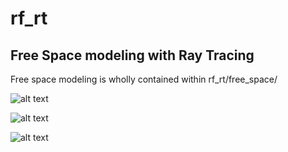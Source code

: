 # rf_rt

## Free Space modeling with Ray Tracing
Free space modeling is wholly contained within rf_rt/free_space/

![alt text](/images/RTfreespace01)

![alt text](/images/RTfreespace02)

![alt text](/images/RTfreespace03)